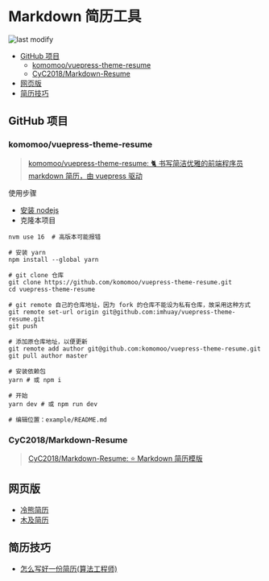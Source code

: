 Markdown 简历工具
===
<!--START_SECTION:badge-->

![last modify](https://img.shields.io/static/v1?label=last%20modify&message=2025-07-08%2016%3A53%3A13&color=yellowgreen&style=flat-square)

<!--END_SECTION:badge-->

<!-- TOC -->
- [GitHub 项目](#github-项目)
    - [komomoo/vuepress-theme-resume](#komomoovuepress-theme-resume)
    - [CyC2018/Markdown-Resume](#cyc2018markdown-resume)
- [网页版](#网页版)
- [简历技巧](#简历技巧)
<!-- TOC -->

## GitHub 项目

### komomoo/vuepress-theme-resume
> [komomoo/vuepress-theme-resume: 🐈 书写简洁优雅的前端程序员 markdown 简历，由 vuepress 驱动](https://github.com/komomoo/vuepress-theme-resume)

使用步骤
- [安装 nodejs](../12/nodejs环境.md#nodejs-环境搭建)
- 克隆本项目
```shell
nvm use 16  # 高版本可能报错

# 安装 yarn
npm install --global yarn

# git clone 仓库
git clone https://github.com/komomoo/vuepress-theme-resume.git
cd vuepress-theme-resume

# git remote 自己的仓库地址，因为 fork 的仓库不能设为私有仓库，故采用这种方式
git remote set-url origin git@github.com:imhuay/vuepress-theme-resume.git
git push

# 添加原仓库地址，以便更新
git remote add author git@github.com:komomoo/vuepress-theme-resume.git
git pull author master

# 安装依赖包
yarn # 或 npm i

# 开始
yarn dev # 或 npm run dev

# 编辑位置：example/README.md
```

### CyC2018/Markdown-Resume
> [CyC2018/Markdown-Resume: ⭐️ Markdown 简历模版](https://github.com/CyC2018/Markdown-Resume)


## 网页版
- [冷熊简历](http://cv.ftqq.com/)
- [木及简历](https://www.mujicv.com/)


## 简历技巧
- [怎么写好一份简历(算法工程师)](./_archives/2022/10/简历技巧.md)